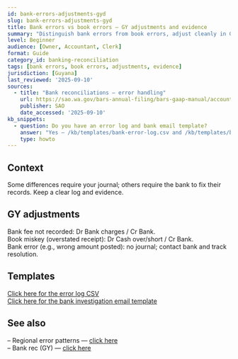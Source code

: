 ```yaml
---
id: bank-errors-adjustments-gyd
slug: bank-errors-adjustments-gyd
title: Bank errors vs book errors — GY adjustments and evidence
summary: "Distinguish bank errors from book errors, adjust cleanly in GY, and retain evidence. Includes an error log CSV and bank contact template."
level: Beginner
audience: [Owner, Accountant, Clerk]
format: Guide
category_id: banking-reconciliation
tags: [bank errors, book errors, adjustments, evidence]
jurisdiction: [Guyana]
last_reviewed: '2025-09-10'
sources:
  - title: "Bank reconciliations — error handling"
    url: https://sao.wa.gov/bars-annual-filing/bars-gaap-manual/accounting/accounting-principles-and-internal-control/bank-reconciliations
    publisher: SAO
    date_accessed: '2025-09-10'
kb_snippets:
  - question: Do you have an error log and bank email template?
    answer: "Yes — /kb/templates/bank-error-log.csv and /kb/templates/bank-investigation-email.txt."
    type: howto
---
```


## Context
Some differences require your journal; others require the bank to fix their records. Keep a clear log and evidence.

## GY adjustments
Bank fee not recorded: Dr Bank charges / Cr Bank.  
Book miskey (overstated receipt): Dr Cash over/short / Cr Bank.  
Bank error (e.g., wrong amount posted): no journal; contact bank and track resolution.

## Templates
[Click here for the error log CSV](/kb/templates/bank-error-log.csv)  
[Click here for the bank investigation email template](/kb/templates/bank-investigation-email.txt)

## See also
– Regional error patterns — [click here](/kb/bank-errors-patterns-caribbean)  
– Bank rec (GY) — [click here](/kb/bank-reconciliation-timing-vs-errors-deep-dive)

